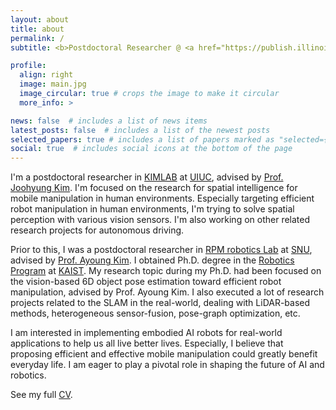 ```yaml
---
layout: about
title: about
permalink: /
subtitle: <b>Postdoctoral Researcher @ <a href="https://publish.illinois.edu/kimlab2020/">Kinetic Intelligent Machine LAB</a>, <a href="https://illinois.edu/">UIUC</a></b> 

profile:
  align: right
  image: main.jpg
  image_circular: true # crops the image to make it circular
  more_info: >

news: false  # includes a list of news items
latest_posts: false  # includes a list of the newest posts
selected_papers: true # includes a list of papers marked as "selected={true}"
social: true  # includes social icons at the bottom of the page
---
```


I'm a postdoctoral researcher in [KIMLAB](https://publish.illinois.edu/kimlab2020/) at [UIUC](https://illinois.edu/), advised by [Prof. Joohyung Kim](https://publish.illinois.edu/kimlab2020/). I'm focused on the research for spatial intelligence for mobile manipulation in human environments. Especially targeting efficient robot manipulation in human environments, I'm trying to solve spatial perception with various vision sensors. I'm also working on other related research projects for autonomous driving.

Prior to this, I was a postdoctoral researcher in [RPM robotics Lab](https://rpm.snu.ac.kr) at [SNU](https://www.snu.ac.kr), advised by [Prof. Ayoung Kim](https://ayoungk.github.io/). I obtained Ph.D. degree in the [Robotics Program](https://robots.kaist.ac.kr/) at [KAIST](https://www.kaist.ac.kr/). My research topic during my Ph.D. had been focused on the vision-based 6D object pose estimation toward efficient robot manipulation, advised by Prof. Ayoung Kim. I also executed a lot of research projects related to the SLAM in the real-world, dealing with LiDAR-based methods, heterogeneous sensor-fusion, pose-graph optimization, etc.

I am interested in implementing embodied AI robots for real-world applications to help us all live better lives. Especially, I believe that proposing efficient and effective mobile manipulation could greatly benefit everyday life. I am eager to play a pivotal role in shaping the future of AI and robotics.

 See my full [CV](/cv/).

